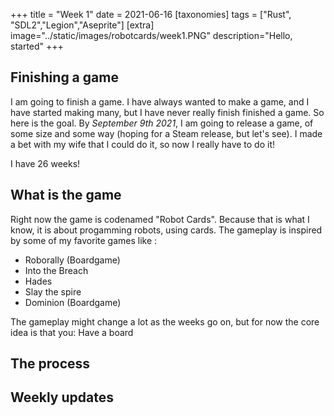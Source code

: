 +++
title = "Week 1"
date = 2021-06-16
[taxonomies]
tags = ["Rust", "SDL2","Legion","Aseprite"]
[extra]
image="../static/images/robotcards/week1.PNG"
description="Hello, started"
+++

## Finishing a game

I am going to finish a game. I have always wanted to make a game, and I have started making many, but I have never really finish finished a game.
So here is the goal. By *September 9th 2021*, I am going to release a game, of some size and some way (hoping for a Steam release, but let's see).
I made a bet with my wife that I could do it, so now I really have to do it!

I have 26 weeks!

## What is the game

Right now the game is codenamed "Robot Cards". Because that is what I know, it is about progamming robots, using cards. The gameplay is inspired by some of my favorite games like :

* Roborally (Boardgame)
* Into the Breach
* Hades
* Slay the spire
* Dominion (Boardgame)

The gameplay might change a lot as the weeks go on, but for now the core idea is that you:
Have a board

## The process


## Weekly updates
